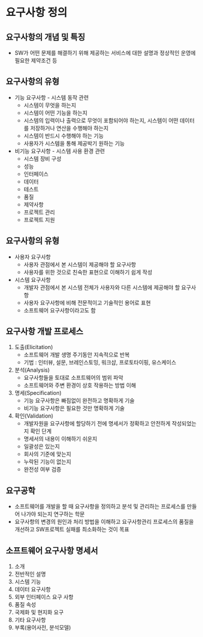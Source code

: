 # 요구사항 정의
## 요구사항의 개념 및 특징
- SW가 어떤 문제를 해결하기 위해 제공하는 서비스에 대한 설명과 정상적인 운영에 필요한 제약조건 등

## 요구사항의 유형
- 기능 요구사항 - 시스템 동작 관련
    - 시스템이 무엇을 하는지
    - 시스템이 어떤 기능을 하는지
    - 시스템의 입력이나 출력으로 무엇이 포함되어야 하는지, 시스템이 어떤 데이터를 저장하거나 연산을 수행해야 하는지
    - 시스템이 반드시 수행해야 하는 기능
    - 사용자가 시스템을 통해 제공박기 원하는 기능
- 비기능 요구사항 - 시스템 사용 환경 관련
    - 시스템 장비 구성
    - 성능
    - 인터페이스
    - 데이터
    - 테스트
    - 품질
    - 제약사항
    - 프로젝트 관리
    - 프로젝트 지원

## 요구사항의 유형
- 사용자 요구사항
    - 사용자 관점에서 본 시스템이 제공해야 할 요구사항
    - 사용자를 위한 것으로 친숙한 표현으로 이해하기 쉽게 작성
- 시스템 요구사항
    - 개발자 관점에서 본 시스템 전체가 사용자와 다른 시스템에 제공해야 할 요구사항
    - 사용자 요구사항에 비해 전문적이고 기술적인 용어로 표현
    - 소프트웨어 요구사항이라고도 함

## 요구사항 개발 프로세스
1. 도출(Elicitation)
    - 소프트웨어 개발 생명 주기동안 지속적으로 반복
    - 기법 : 인터뷰, 설문, 브레인스토밍, 워크샵, 프로토타이핑, 유스케이스
2. 분석(Analysis)
    - 요구사항들을 토대로 소프트웨어의 범위 파악
    - 소프트웨어와 주변 환경이 상호 작용하는 방법 이해
3. 명세(Specification)
    - 기능 요구사항은 빠짐없이 완전하고 명확하게 기술
    - 비기능 요구사항은 필요한 것만 명확하게 기술
4. 확인(Validation)
    - 개발자원을 요구사항에 할당하기 전에 명세서가 정확하고 안전하게 작성되었는지 확인 단계 
    - 명세서의 내용이 이해하기 쉬운지
    - 일괄성은 있는지
    - 회사의 기준에 맞는지
    - 누락된 기능이 없는지
    - 완전성 여부 검증

## 요구공학
- 소프트웨어를 개발을 할 때 요구사항을 정의하고 분석 및 관리하는 프로세스를 만들어 나가야 되는지 연구하는 학문
- 요구사항의 변경의 원인과 처리 방법을 이해하고 요구사항관리 프로세스의 품질을 개선하고 SW프로젝트 실패를 최소화하는 것이 목표

## 소프트웨어 요구사항 명세서
1. 소개
2. 전반적인 설명
3. 시스템 기능
4. 데이터 요구사항
5. 외부 인터페이스 요구 사항
6. 품질 속성
7. 국제화 및 현지화 요구
8. 기타 요구사항
9. 부록(용어사전, 분석모델)